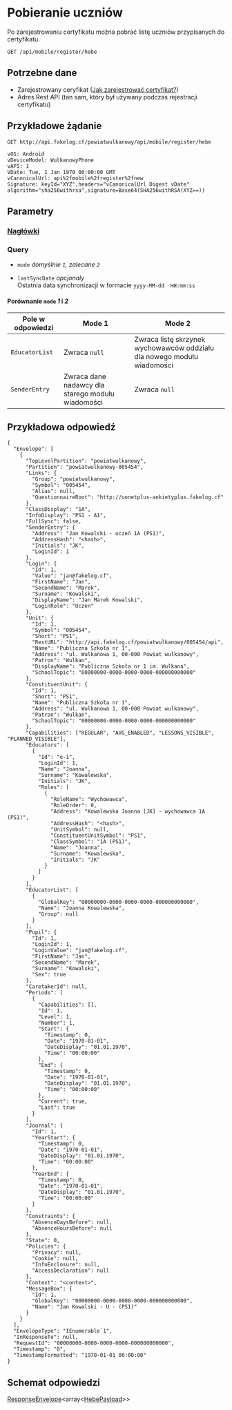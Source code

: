 # Pobieranie uczniów

Po zarejestrowaniu certyfikatu można pobrać listę uczniów przypisanych do certyfikatu.

```http
GET /api/mobile/register/hebe
```

## Potrzebne dane
- Zarejestrowany ceryfikat ([Jak zarejestrować certyfikat?](./rejestrowanie_certyfikatu.md))
- Adres Rest API (tan sam, który był używany podczas rejestracji certyfikatu)


## Przykładowe żądanie

```http
GET http://api.fakelog.cf/powiatwulkanowy/api/mobile/register/hebe

vOS: Android
vDeviceModel: WulkanowyPhone
vAPI: 1
VDate: Tue, 1 Jan 1970 00:00:00 GMT
vCanonicalUrl: api%2fmobile%2fregister%2fnew
Signature: keyId="XYZ",headers="vCanonicalUrl Digest vDate" algorithm="sha256withrsa",signature=Base64(SHA256withRSA(XYZ==))
```

## Parametry

### [Nagłówki](./wysylanie_zadania.md#nagłówki)

### Query

- `mode` _domyślnie `1`, zalecane `2`_

- `lastSyncDate` _opcjonaly_\
  Ostatnia data synchronizacji w formacie `yyyy-MM-dd  HH:mm:ss`

#### Porównanie `mode` _1_ i _2_

| Pole w odpowiedzi | Mode 1                                            | Mode 2                                                                  |
| ----------------- | ------------------------------------------------- | ----------------------------------------------------------------------- |
| `EducatorList`    | Zwraca `null`                                     | Zwraca listę skrzynek wychowawców oddziału dla nowego modułu wiadomości |
| `SenderEntry`     | Zwraca dane nadawcy dla starego modułu wiadomości | Zwraca `null`                                                           |

## Przykładowa odpowiedź

```http
{
  "Envelope": [
    {
      "TopLevelPartition": "powiatwulkanowy",
      "Partition": "powiatwulkanowy-005454",
      "Links": {
        "Group": "powiatwulkanowy",
        "Symbol": "005454",
        "Alias": null,
        "QuestionnaireRoot": "http://uonetplus-ankietyplus.fakelog.cf"
      },
      "ClassDisplay": "1A",
      "InfoDisplay": "PS1 - A1",
      "FullSync": false,
      "SenderEntry": {
        "Address": "Jan Kowalski - uczeń 1A (PS1)",
        "AddressHash": "<hash>",
        "Initials": "JK",
        "LoginId": 1
      },
      "Login": {
        "Id": 1,
        "Value": "jan@fakelog.cf",
        "FirstName": "Jan",
        "SecondName": "Marek",
        "Surname": "Kowalski",
        "DisplayName": "Jan Marek Kowalski",
        "LoginRole": "Uczen"
      },
      "Unit": {
        "Id": 1,
        "Symbol": "005454",
        "Short": "PS1",
        "RestURL": "http://api.fakelog.cf/powiatwulkanowy/005454/api",
        "Name": "Publiczna Szkoła nr 1",
        "Address": "ul. Wulkanowa 1, 00-000 Powiat wulkanowy",
        "Patron": "Wulkan",
        "DisplayName": "Publiczna Szkoła nr 1 im. Wulkana",
        "SchoolTopic": "00000000-0000-0000-0000-000000000000"
      },
      "ConstituentUnit": {
        "Id": 1,
        "Short": "PS1",
        "Name": "Publiczna Szkoła nr 1",
        "Address": "ul. Wulkanowa 1, 00-000 Powiat wulkanowy",
        "Patron": "Wulkan",
        "SchoolTopic": "00000000-0000-0000-0000-000000000000"
      },
      "Capabilities": ["REGULAR", "AVG_ENABLED", "LESSONS_VISIBLE", "PLANNED_VISIBLE"],
      "Educators": [
        {
          "Id": "e-1",
          "LoginId": 1,
          "Name": "Joanna",
          "Surname": "Kowalewska",
          "Initials": "JK",
          "Roles": [
            {
              "RoleName": "Wychowawca",
              "RoleOrder": 0,
              "Address": "Kowalewska Joanna [JK] - wychowawca 1A (PS1)",
              "AddressHash": "<hash>",
              "UnitSymbol": null,
              "ConstituentUnitSymbol": "PS1",
              "ClassSymbol": "1A (PS1)",
              "Name": "Joanna",
              "Surname": "Kowalewska",
              "Initials": "JK"
            }
          ]
        }
      ],
      "EducatorList": [
        {
          "GlobalKey": "00000000-0000-0000-0000-000000000000",
          "Name": "Joanna Kowalewska",
          "Group": null
        }
      ],
      "Pupil": {
        "Id": 1,
        "LoginId": 1,
        "LoginValue": "jan@fakelog.cf",
        "FirstName": "Jan",
        "SecondName": "Marek",
        "Surname": "Kowalski",
        "Sex": true
      },
      "CaretakerId": null,
      "Periods": [
        {
          "Capabilities": [],
          "Id": 1,
          "Level": 1,
          "Number": 1,
          "Start": {
            "Timestamp": 0,
            "Date": "1970-01-01",
            "DateDisplay": "01.01.1970",
            "Time": "00:00:00"
          },
          "End": {
            "Timestamp": 0,
            "Date": "1970-01-01",
            "DateDisplay": "01.01.1970",
            "Time": "00:00:00"
          },
          "Current": true,
          "Last": true
        }
      ],
      "Journal": {
        "Id": 1,
        "YearStart": {
          "Timestamp": 0,
          "Date": "1970-01-01",
          "DateDisplay": "01.01.1970",
          "Time": "00:00:00"
        },
        "YearEnd": {
          "Timestamp": 0,
          "Date": "1970-01-01",
          "DateDisplay": "01.01.1970",
          "Time": "00:00:00"
        }
      },
      "Constraints": {
        "AbsenceDaysBefore": null,
        "AbsenceHoursBefore": null
      },
      "State": 0,
      "Policies": {
        "Privacy": null,
        "Cookie": null,
        "InfoEnclosure": null,
        "AccessDeclaration": null
      },
      "Context": "<context>",
      "MessageBox": {
        "Id": 1,
        "GlobalKey": "00000000-0000-0000-0000-000000000000",
        "Name": "Jan Kowalski - U - (PS1)"
      }
    }
  ],
  "EnvelopeType": "IEnumerable`1",
  "InResponseTo": null,
  "RequestId": "00000000-0000-0000-0000-000000000000",
  "Timestamp": "0",
  "TimestampFormatted": "1970-01-01 00:00:00"
}
```

## Schemat odpowiedzi
[ResponseEnvelope](./modele.md#ResponseEnvelope)<array<[HebePayload](./modele.md#HebePayload)>>
